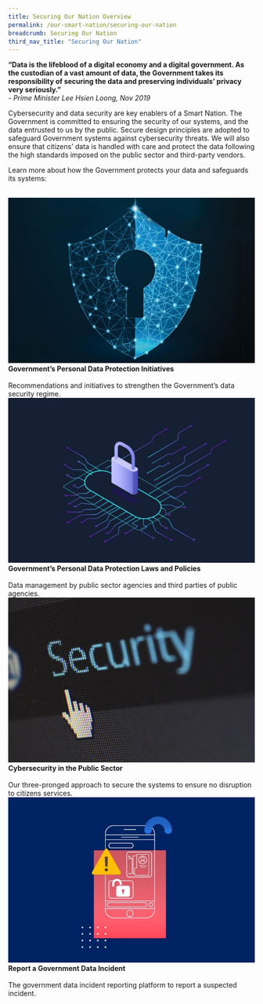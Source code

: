 ```yaml
---
title: Securing Our Nation Overview
permalink: /our-smart-nation/securing-our-nation
breadcrumb: Securing Our Nation
third_nav_title: "Securing Our Nation"
---
```

**“Data is the lifeblood of a digital economy and a digital government. As the custodian of a vast amount of data, the Government takes its responsibility of securing the data and preserving individuals’ privacy very seriously.”**<br>
*- Prime Minister Lee Hsien Loong, Nov 2019*


Cybersecurity and data security are key enablers of a Smart Nation. The Government is committed to ensuring the security of our systems, and the data entrusted to us by the public. Secure design principles are adopted to safeguard Government systems against cybersecurity threats. We will also ensure that citizens’ data is handled with care and protect the data following the high standards imposed on the public sector and third-party vendors.

Learn more about how the Government protects your data and safeguards its systems: 

<br>
<div class="row">  
  <div class="column-c" > 
    <a href="https://www.smartnation.gov.sg/what-is-smart-nation/initiatives/Strategic-National-Projects/codex" target="_blank"><img src="/images/our-smart-nation/Govt-initatives.jpg"></a><br>
    <div class="header"><b>Government’s Personal Data Protection Initiatives</b></div><br>
    <div class="para">Recommendations and initiatives to strengthen the Government’s data security regime.</div>
  </div>
   <div class="column-c"> 
    <a href="https://www.smartnation.gov.sg/what-is-smart-nation/initiatives/Strategic-National-Projects/e-payments-1" target="_blank"><img src="/images/our-smart-nation/Govt-laws-policies.jpg"></a><br>       <div class="header"><b>Government’s Personal Data Protection Laws and Policies</b></div><br>
    <div class="para">Data management by public sector agencies and third parties of public agencies.</div>
  </div>
  <div class="column-c">  
    <a href="https://www.smartnation.gov.sg/what-is-smart-nation/initiatives/Strategic-National-Projects/lifesg-initiative" target="_blank"><img src="/images/our-smart-nation/cybersecurity-public.jpg"></a><br>
    <div class="header"><b>Cybersecurity in the Public Sector</b></div><br>
    <div class="para">Our three-pronged approach to secure the systems to ensure no disruption to citizens services.</div>
  </div>     
</div>
<div class="row">  
  <div class="column-c" > 
    <a href="https://www.smartnation.gov.sg/what-is-smart-nation/initiatives/Strategic-National-Projects/national-digital-identity-ndi" target="_blank"><img src="/images/our-smart-nation/report-data-incident.jpg"></a><br>
    <div class="header"><b>Report a Government Data Incident</b></div><br>
    <div class="para">The government data incident reporting platform to report a suspected incident.</div>
  </div>
</div>
